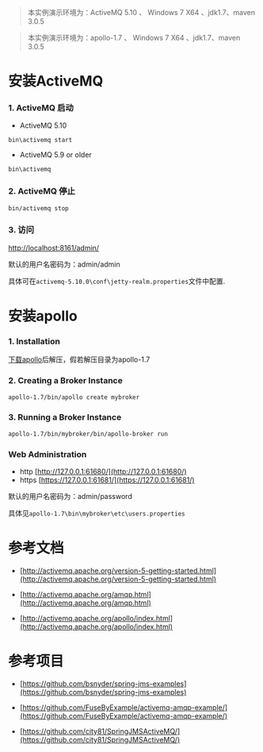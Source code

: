 
> 本实例演示环境为：ActiveMQ 5.10 、 Windows 7 X64 、jdk1.7、maven 3.0.5

> 本实例演示环境为：apollo-1.7 、 Windows 7 X64 、jdk1.7、maven 3.0.5


# 安装ActiveMQ

### 1. ActiveMQ 启动

* ActiveMQ 5.10

```
bin\activemq start
```

* ActiveMQ 5.9 or older

```bash
bin\activemq
```

### 2. ActiveMQ 停止

```bash
bin/activemq stop
```

### 3. 访问

[http://localhost:8161/admin/](http://localhost:8161/admin/)

默认的用户名密码为：admin/admin

具体可在`activemq-5.10.0\conf\jetty-realm.properties`文件中配置.


# 安装apollo

### 1. Installation

[下载apollo](http://www.apache.org/dyn/closer.cgi?path=activemq/activemq-apollo/1.7/apache-apollo-1.7-windows-distro.zip)后解压，假若解压目录为apollo-1.7

### 2. Creating a Broker Instance

```bash
apollo-1.7/bin/apollo create mybroker
```

### 3. Running a Broker Instance

```bash
apollo-1.7/bin/mybroker/bin/apollo-broker run
```

### Web Administration

* http [http://127.0.0.1:61680/](http://127.0.0.1:61680/)
* https [https://127.0.0.1:61681/](https://127.0.0.1:61681/)

默认的用户名密码为：admin/password

具体见`apollo-1.7\bin\mybroker\etc\users.properties`


# 参考文档

* [http://activemq.apache.org/version-5-getting-started.html](http://activemq.apache.org/version-5-getting-started.html)

* [http://activemq.apache.org/amqp.html](http://activemq.apache.org/amqp.html)

* [http://activemq.apache.org/apollo/index.html](http://activemq.apache.org/apollo/index.html)

# 参考项目

* [https://github.com/bsnyder/spring-jms-examples](https://github.com/bsnyder/spring-jms-examples)

* [https://github.com/FuseByExample/activemq-amqp-example/](https://github.com/FuseByExample/activemq-amqp-example/)

* [https://github.com/city81/SpringJMSActiveMQ/](https://github.com/city81/SpringJMSActiveMQ/)
